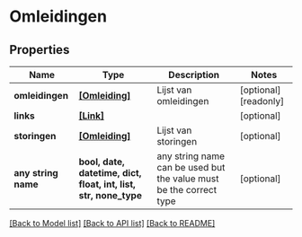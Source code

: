 # Omleidingen


## Properties
Name | Type | Description | Notes
------------ | ------------- | ------------- | -------------
**omleidingen** | [**[Omleiding]**](Omleiding.md) | Lijst van omleidingen | [optional] [readonly] 
**links** | [**[Link]**](Link.md) |  | [optional] 
**storingen** | [**[Omleiding]**](Omleiding.md) | Lijst van storingen | [optional] 
**any string name** | **bool, date, datetime, dict, float, int, list, str, none_type** | any string name can be used but the value must be the correct type | [optional]

[[Back to Model list]](../README.md#documentation-for-models) [[Back to API list]](../README.md#documentation-for-api-endpoints) [[Back to README]](../README.md)


